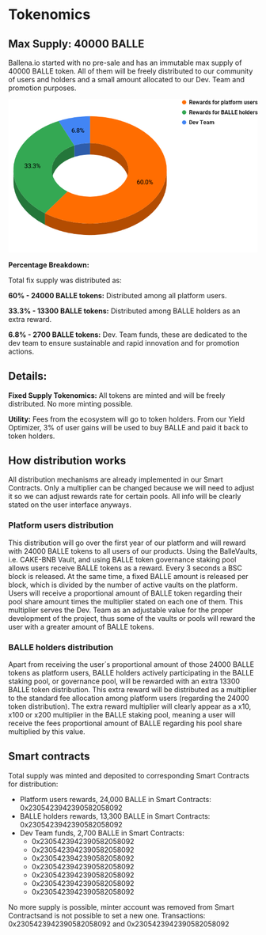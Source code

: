 # Tokenomics

## Max Supply: 40000 BALLE

Ballena.io started with no pre-sale and has an immutable max supply of 40000 BALLE token. All of them will be freely distributed to our community of users and holders and a small amount allocated to our Dev. Team and promotion purposes.


![](.gitbook/assets/BALLE_Token_Distribution.png)


**Percentage Breakdown:**

Total fix supply was distributed as:

**60% - 24000 BALLE tokens:** Distributed among all platform users.

**33.3% - 13300 BALLE tokens:** Distributed among BALLE holders as an extra reward.

**6.8% - 2700 BALLE tokens:** Dev. Team funds, these are dedicated to the dev team to ensure sustainable and rapid innovation and for promotion actions.


## Details:

**Fixed Supply Tokenomics:** All tokens are minted and will be freely distributed. No more minting possible.

**Utility:** Fees from the ecosystem will go to token holders. From our Yield Optimizer, 3% of user gains will be used to buy BALLE and paid it back to token holders.

## How distribution works

All distribution mechanisms are already implemented in our Smart Contracts. Only a multiplier can be changed because we will need to adjust it so we can adjust rewards rate for certain pools. All info will be clearly stated on the user interface anyways.

### Platform users distribution

This distribution will go over the first year of our platform and will reward with 24000 BALLE tokens to all users of our products. Using the BalleVaults, i.e. CAKE-BNB Vault, and using BALLE token governance staking pool allows users receive BALLE tokens as a reward. 
Every 3 seconds a BSC block is released. At the same time, a fixed BALLE amount is released per block, which is divided by the number of active vaults on the platform. Users will receive a proportional amount of BALLE token regarding their pool share amount times the multiplier stated on each one of them. This multiplier serves the Dev. Team as an adjustable value for the proper development of the project, thus some of the vaults or pools will reward the user with a greater amount of BALLE tokens.


### BALLE holders distribution

Apart from receiving the user´s proportional amount of those 24000 BALLE tokens as platform users, BALLE holders actively participating in the BALLE staking pool, or governance pool, will be rewarded with an extra 13300 BALLE token distribution. This extra reward will be distributed as a multiplier to the standard fee allocation among platform users (regarding the 24000 token distribution).
The extra reward multiplier will clearly appear as a x10, x100 or x200 multiplier in the BALLE staking pool, meaning a user will receive the fees proportional amount of BALLE regarding his pool share multiplied by this value.


## Smart contracts

Total supply was minted and deposited to corresponding Smart Contracts for distribution:

* Platform users rewards, 24,000 BALLE in Smart Contracts: 0x2305423942390582058092
* BALLE holders rewards, 13,300 BALLE in Smart Contracts: 0x2305423942390582058092
* Dev Team funds, 2,700 BALLE in Smart Contracts:
  * 0x2305423942390582058092
  * 0x2305423942390582058092
  * 0x2305423942390582058092
  * 0x2305423942390582058092
  * 0x2305423942390582058092
  * 0x2305423942390582058092
  * 0x2305423942390582058092

No more supply is possible, minter account was removed from Smart Contractsand is not possible to set a new one. Transactions: 0x2305423942390582058092 and 0x2305423942390582058092







